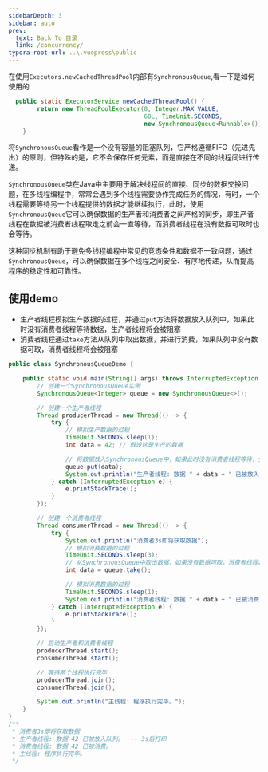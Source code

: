 ```yaml
---
sidebarDepth: 3
sidebar: auto
prev:
  text: Back To 目录
  link: /concurrency/
typora-root-url: ..\.vuepress\public
---
```




在使用`Executors.newCachedThreadPool`内部有`SynchronousQueue`,看一下是如何使用的

```java
  public static ExecutorService newCachedThreadPool() {
        return new ThreadPoolExecutor(0, Integer.MAX_VALUE,
                                      60L, TimeUnit.SECONDS,
                                      new SynchronousQueue<Runnable>());
    }
```

将`SynchronousQueue`看作是一个没有容量的阻塞队列，它严格遵循FIFO（先进先出）的原则，但特殊的是，它不会保存任何元素，而是直接在不同的线程间进行传递。

`SynchronousQueue`类在Java中主要用于解决线程间的直接、同步的数据交换问题，在多线程编程中，常常会遇到多个线程需要协作完成任务的情况，有时，一个线程需要等待另一个线程提供的数据才能继续执行，此时，使用`SynchronousQueue`它可以确保数据的生产者和消费者之间严格的同步，即生产者线程在数据被消费者线程取走之前会一直等待，而消费者线程在没有数据可取时也会等待。

这种同步机制有助于避免多线程编程中常见的竞态条件和数据不一致问题，通过`SynchronousQueue`，可以确保数据在多个线程之间安全、有序地传递，从而提高程序的稳定性和可靠性。

## 使用demo

- 生产者线程模拟生产数据的过程，并通过`put`方法将数据放入队列中，如果此时没有消费者线程等待数据，生产者线程将会被阻塞
- 消费者线程通过`take`方法从队列中取出数据，并进行消费，如果队列中没有数据可取，消费者线程将会被阻塞

```java
public class SynchronousQueueDemo {

    public static void main(String[] args) throws InterruptedException {
        // 创建一个SynchronousQueue实例
        SynchronousQueue<Integer> queue = new SynchronousQueue<>();

        // 创建一个生产者线程
        Thread producerThread = new Thread(() -> {
            try {
                // 模拟生产数据的过程
                TimeUnit.SECONDS.sleep(1);
                int data = 42; // 假设这是生产的数据

                // 将数据放入SynchronousQueue中，如果此时没有消费者线程等待，生产者线程将会被阻塞
                queue.put(data);
                System.out.println("生产者线程: 数据 " + data + " 已被放入队列。");
            } catch (InterruptedException e) {
                e.printStackTrace();
            }
        });

        // 创建一个消费者线程
        Thread consumerThread = new Thread(() -> {
            try {
                System.out.println("消费者3s即将获取数据");
                // 模拟消费数据的过程
                TimeUnit.SECONDS.sleep(3);
                // 从SynchronousQueue中取出数据，如果没有数据可取，消费者线程将会被阻塞
                int data = queue.take();

                // 模拟消费数据的过程
                TimeUnit.SECONDS.sleep(1);
                System.out.println("消费者线程: 数据 " + data + " 已被消费。");
            } catch (InterruptedException e) {
                e.printStackTrace();
            }
        });

        // 启动生产者和消费者线程
        producerThread.start();
        consumerThread.start();

        // 等待两个线程执行完毕
        producerThread.join();
        consumerThread.join();

        System.out.println("主线程: 程序执行完毕。");
    }
}
/**
 * 消费者3s即将获取数据
 * 生产者线程: 数据 42 已被放入队列。  -- 3s后打印
 * 消费者线程: 数据 42 已被消费。
 * 主线程: 程序执行完毕。
 */
```

